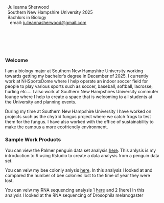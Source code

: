&nbsp; Julieanna Sherwood <br/>
&nbsp; Southern New Hampshire University 2025 <br/>
&nbsp; Bachlors in Biology <br/>
&nbsp; &nbsp; email: julieannasherwood@gmail.com<br/>


<br/>
<br/>
<br/>
<br/>

### Welcome

I am a biology major at Southern New Hampshire University working towards getting my bachelor’s degree in December of 2025. I currently work at NHSportsDome where I help operate an indoor soccer field for people to play various sports such as soccer, baseball, softball, lacrosse, hurling etc.... I also work at Southern New Hampshires University commuter lounge where I help to create a space that is welcoming to all students at the University and planning events.

During my time at Southern New Hampshire University I have worked on projects such as the chytrid fungus project where we catch frogs to test them for the fungus. I have also worked with the office of sustainability to make the campus a more ecofriendly environment. 


### Sample Work Products

You can view the Palmer penguin data set analysis [here](https://Blobthefrog.github.io/BioStatisticsAnalysis/PalmerPenguins_Initial.html). This anlysis is my introduction to R using Rstudio to create a data analysis from a penguin data set.

You can veiw my bee colonly anlysis [here](https://Blobthefrog.github.io/BioStatisticsAnalysis/Beecolonylosses.html). In this analysis I looked at and compared the number of bee colonies lost to the time of year they were lost.

You can veiw my RNA sequencing analysis 1 [here](https://Blobthefrog.github.io/Bioinformatics/RNAseq.html) and 2 [here] In this analysis I looked at the RNA sequencing of Drosophila melanogaster 
